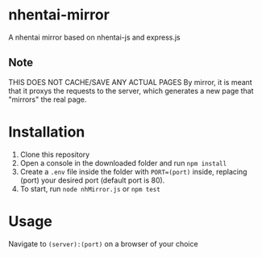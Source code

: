 # nhentai-mirror
A nhentai mirror based on nhentai-js and express.js

## Note
THIS DOES NOT CACHE/SAVE ANY ACTUAL PAGES
By mirror, it is meant that it proxys the requests to the server, which generates a new page that "mirrors" the real page.

Installation
=====
1) Clone this repository
2) Open a console in the downloaded folder and run ```npm install```
3) Create a ```.env``` file inside the folder with ```PORT=(port)``` inside, replacing (port) your desired port (default port is 80).
4) To start, run ```node nhMirror.js``` or ```npm test```

Usage
=====
Navigate to `(server):(port)` on a browser of your choice

